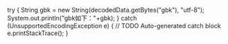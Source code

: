 try {
			String gbk = new String(decodedData.getBytes("gbk"), "utf-8");
			System.out.println("gbk如下："+gbk);
		} catch (UnsupportedEncodingException e) {
			// TODO Auto-generated catch block
			e.printStackTrace();
		} 
